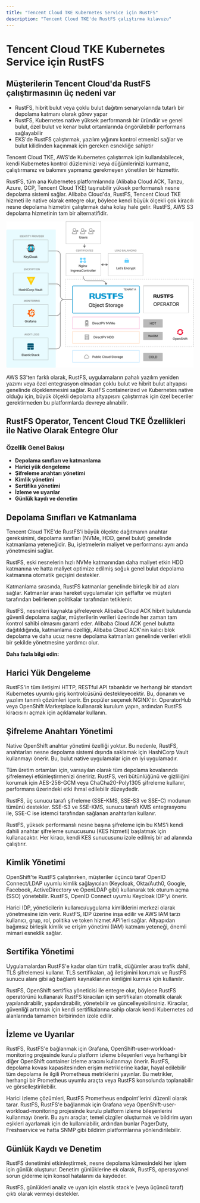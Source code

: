 ```yaml
---
title: "Tencent Cloud TKE Kubernetes Service için RustFS"
description: "Tencent Cloud TKE'de RustFS çalıştırma kılavuzu"
---
```


# Tencent Cloud TKE Kubernetes Service için RustFS

## Müşterilerin Tencent Cloud'da RustFS çalıştırmasının üç nedeni var

- RustFS, hibrit bulut veya çoklu bulut dağıtım senaryolarında tutarlı bir depolama katmanı olarak görev yapar
- RustFS, Kubernetes native yüksek performanslı bir üründür ve genel bulut, özel bulut ve kenar bulut ortamlarında öngörülebilir performans sağlayabilir
- EKS'de RustFS çalıştırmak, yazılım yığınını kontrol etmenizi sağlar ve bulut kilidinden kaçınmak için gereken esnekliğe sahiptir

Tencent Cloud TKE, AWS'de Kubernetes çalıştırmak için kullanılabilecek, kendi Kubernetes kontrol düzleminizi veya düğümlerinizi kurmanız, çalıştırmanız ve bakımını yapmanız gerekmeyen yönetilen bir hizmettir.

RustFS, tüm ana Kubernetes platformlarında (Alibaba Cloud ACK, Tanzu, Azure, GCP, Tencent Cloud TKE) taşınabilir yüksek performanslı nesne depolama sistemi sağlar. Alibaba Cloud'da, RustFS, Tencent Cloud TKE hizmeti ile native olarak entegre olur, böylece kendi büyük ölçekli çok kiracılı nesne depolama hizmetini çalıştırmak daha kolay hale gelir. RustFS, AWS S3 depolama hizmetinin tam bir alternatifidir.

![RustFS Mimari Diyagramı](images/sec1-1.png)

AWS S3'ten farklı olarak, RustFS, uygulamaların pahalı yazılım yeniden yazımı veya özel entegrasyon olmadan çoklu bulut ve hibrit bulut altyapısı genelinde ölçeklenmesini sağlar. RustFS containerized ve Kubernetes native olduğu için, büyük ölçekli depolama altyapısını çalıştırmak için özel beceriler gerektirmeden bu platformlarda devreye alınabilir.

## RustFS Operator, Tencent Cloud TKE Özellikleri ile Native Olarak Entegre Olur

### Özellik Genel Bakışı

- **Depolama sınıfları ve katmanlama**
- **Harici yük dengeleme**
- **Şifreleme anahtarı yönetimi**
- **Kimlik yönetimi**
- **Sertifika yönetimi**
- **İzleme ve uyarılar**
- **Günlük kaydı ve denetim**

## Depolama Sınıfları ve Katmanlama

Tencent Cloud TKE'de RustFS'i büyük ölçekte dağıtmanın anahtar gereksinimi, depolama sınıfları (NVMe, HDD, genel bulut) genelinde katmanlama yeteneğidir. Bu, işletmelerin maliyet ve performansı aynı anda yönetmesini sağlar.

RustFS, eski nesnelerin hızlı NVMe katmanından daha maliyet etkin HDD katmanına ve hatta maliyet optimize edilmiş soğuk genel bulut depolama katmanına otomatik geçişini destekler.

Katmanlama sırasında, RustFS katmanlar genelinde birleşik bir ad alanı sağlar. Katmanlar arası hareket uygulamalar için şeffaftır ve müşteri tarafından belirlenen politikalar tarafından tetiklenir.

RustFS, nesneleri kaynakta şifreleyerek Alibaba Cloud ACK hibrit bulutunda güvenli depolama sağlar, müşterilerin verileri üzerinde her zaman tam kontrol sahibi olmasını garanti eder. Alibaba Cloud ACK genel bulutta dağıtıldığında, katmanlama özelliği, Alibaba Cloud ACK'nin kalıcı blok depolama ve daha ucuz nesne depolama katmanları genelinde verileri etkili bir şekilde yönetmesine yardımcı olur.

**Daha fazla bilgi edin:**

## Harici Yük Dengeleme

RustFS'in tüm iletişimi HTTP, RESTful API tabanlıdır ve herhangi bir standart Kubernetes uyumlu giriş kontrolcüsünü destekleyecektir. Bu, donanım ve yazılım tanımlı çözümleri içerir. En popüler seçenek NGINX'tir. OperatorHub veya OpenShift Marketplace kullanarak kurulum yapın, ardından RustFS kiracısını açmak için açıklamalar kullanın.

## Şifreleme Anahtarı Yönetimi

Native OpenShift anahtar yönetimi özelliği yoktur. Bu nedenle, RustFS, anahtarları nesne depolama sistemi dışında saklamak için HashiCorp Vault kullanmayı önerir. Bu, bulut native uygulamalar için en iyi uygulamadır.

Tüm üretim ortamları için, varsayılan olarak tüm depolama kovalarında şifrelemeyi etkinleştirmenizi öneririz. RustFS, veri bütünlüğünü ve gizliliğini korumak için AES-256-GCM veya ChaCha20-Poly1305 şifreleme kullanır, performans üzerindeki etki ihmal edilebilir düzeydedir.

RustFS, üç sunucu tarafı şifreleme (SSE-KMS, SSE-S3 ve SSE-C) modunun tümünü destekler. SSE-S3 ve SSE-KMS, sunucu tarafı KMS entegrasyonu ile, SSE-C ise istemci tarafından sağlanan anahtarları kullanır.

RustFS, yüksek performanslı nesne başına şifreleme için bu KMS'i kendi dahili anahtar şifreleme sunucusunu (KES hizmeti) başlatmak için kullanacaktır. Her kiracı, kendi KES sunucusunu izole edilmiş bir ad alanında çalıştırır.

## Kimlik Yönetimi

OpenShift'te RustFS çalıştırırken, müşteriler üçüncü taraf OpenID Connect/LDAP uyumlu kimlik sağlayıcıları (Keycloak, Okta/Auth0, Google, Facebook, ActiveDirectory ve OpenLDAP gibi) kullanarak tek oturum açma (SSO) yönetebilir. RustFS, OpenID Connect uyumlu Keycloak IDP'yi önerir.

Harici IDP, yöneticilerin kullanıcı/uygulama kimliklerini merkezi olarak yönetmesine izin verir. RustFS, IDP üzerine inşa edilir ve AWS IAM tarzı kullanıcı, grup, rol, politika ve token hizmet API'leri sağlar. Altyapıdan bağımsız birleşik kimlik ve erişim yönetimi (IAM) katmanı yeteneği, önemli mimari esneklik sağlar.

## Sertifika Yönetimi

Uygulamalardan RustFS'e kadar olan tüm trafik, düğümler arası trafik dahil, TLS şifrelemesi kullanır. TLS sertifikaları, ağ iletişimini korumak ve RustFS sunucu alanı gibi ağ bağlantı kaynaklarının kimliğini kurmak için kullanılır.

RustFS, OpenShift sertifika yöneticisi ile entegre olur, böylece RustFS operatörünü kullanarak RustFS kiracıları için sertifikaları otomatik olarak yapılandırabilir, yapılandırabilir, yönetebilir ve güncelleyebilirsiniz. Kiracılar, güvenliği artırmak için kendi sertifikalarına sahip olarak kendi Kubernetes ad alanlarında tamamen birbirinden izole edilir.

## İzleme ve Uyarılar

RustFS, RustFS'e bağlanmak için Grafana, OpenShift-user-workload-monitoring projesinde kurulu platform izleme bileşenleri veya herhangi bir diğer OpenShift container izleme aracını kullanmayı önerir. RustFS, depolama kovası kapasitesinden erişim metriklerine kadar, hayal edilebilir tüm depolama ile ilgili Prometheus metriklerini yayınlar. Bu metrikler, herhangi bir Prometheus uyumlu araçta veya RustFS konsolunda toplanabilir ve görselleştirilebilir.

Harici izleme çözümleri, RustFS Prometheus endpoint'lerini düzenli olarak tarar. RustFS, RustFS'e bağlanmak için Grafana veya OpenShift-user-workload-monitoring projesinde kurulu platform izleme bileşenlerini kullanmayı önerir. Bu aynı araçlar, temel çizgiler oluşturmak ve bildirim uyarı eşikleri ayarlamak için de kullanılabilir, ardından bunlar PagerDuty, Freshservice ve hatta SNMP gibi bildirim platformlarına yönlendirilebilir.

## Günlük Kaydı ve Denetim

RustFS denetimini etkinleştirmek, nesne depolama kümesindeki her işlem için günlük oluşturur. Denetim günlüklerine ek olarak, RustFS, operasyonel sorun giderme için konsol hatalarını da kaydeder.

RustFS, günlükleri analiz ve uyarı için elastik stack'e (veya üçüncü taraf) çıktı olarak vermeyi destekler.
